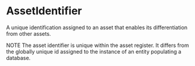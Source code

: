 AssetIdentifier
===========

A unique identification assigned to an asset that enables its differentiation from other assets.

NOTE  The asset identifier is unique within the asset register. It differs from the globally unique id assigned to the instance of an entity populating a database.
